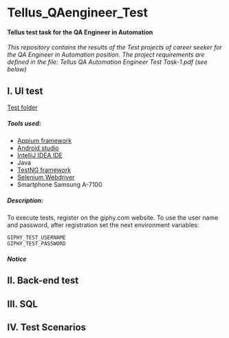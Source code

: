 # Tellus_QAengineer_Test
#### Tellus test task for the QA Engineer in Automation

_This repository contains the results of the Test projects of career seeker for the QA Engineer in Automation position.
The project requirements are defined in the file: Tellus QA Automation Engineer Test Task-1.pdf (see below)_

## I. UI test

[Test folder](Task1_UITest_Java/app_ui_test/)

##### Tools used:
* [Appium framework](https://appium.io/)
* [Android studio](https://developer.android.com/studio)
* [IntelliJ IDEA IDE](https://www.jetbrains.com/idea/)
* Java
* [TestNG framework](https://testng.org/)
* [Selenium Webdriver](https://www.selenium.dev/downloads/)
* Smartphone Samsung A-7100

##### Description:
To execute tests, register on the giphy.com website. To use the user name and password, after registration set the next environment variables:
```
GIPHY_TEST_USERNAME 
GIPHY_TEST_PASSWORD
```
##### Notice


## II. Back-end test

## III. SQL

## IV. Test Scenarios
